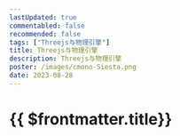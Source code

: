 ```yaml
---
lastUpdated: true
commentabled: false
recommended: false
tags: ["Threejs与物理引擎"]
title: Threejs与物理引擎
description: Threejs与物理引擎
poster: /images/cmono-Siesta.png
date: 2023-08-28
---
```


# {{ $frontmatter.title}} #

<script lang="ts" setup>
import ThreeWithBall from "../../components/ThreeWithBall.vue"
console.log(ThreeWithBall)
</script>

<ClientOnly>
  <ThreeWithBall />
</ClientOnly>
